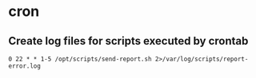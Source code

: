 # cron

## Create log files for scripts executed by crontab

```
0 22 * * 1-5 /opt/scripts/send-report.sh 2>/var/log/scripts/report-error.log
```
